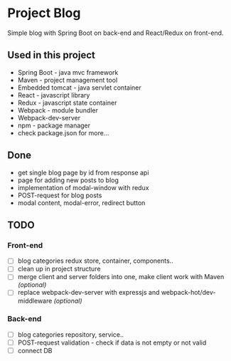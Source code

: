 # Project Blog
Simple blog with Spring Boot on back-end and React/Redux on front-end.

Used in this project
-----
* Spring Boot - java mvc framework
* Maven - project management tool
* Embedded tomcat - java servlet container
* React - javascript library
* Redux - javascript state container
* Webpack - module bundler
* Webpack-dev-server
* npm - package manager
* check package.json for more...

Done
----- 
* get single blog page by id from response api
* page for adding new posts to blog
* implementation of modal-window with redux
* POST-request for blog posts
* modal content, modal-error, redirect button

TODO
-----

### Front-end
- [ ] blog categories redux store, container, components..
- [ ] clean up in project structure
- [ ] merge client and server folders into one, make client work with Maven *(optional)*
- [ ] replace webpack-dev-server with expressjs and webpack-hot/dev-middleware *(optional)*
### Back-end
- [ ] blog categories repository, service..
- [ ] POST-request validation - check if data is not empty or not valid
- [ ] connect DB